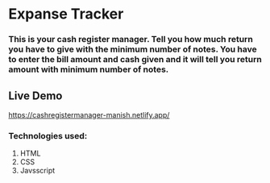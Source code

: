 # Expanse Tracker
### This is your cash register manager. Tell you how much return you have to give with the minimum number of notes. You have to enter the bill amount and cash given and it will tell you return amount with minimum number of notes.

## Live Demo
https://cashregistermanager-manish.netlify.app/

### Technologies used:
 1. HTML
 1. CSS
 1. Javsscript
 
 
